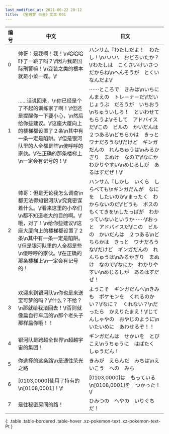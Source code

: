 ```yaml
---
last_modified_at: 2021-06-22 20:12
title: 《宝可梦 白金》文本 091
---
```

| 编号 | 中文 | 日文 |
| ---- | ---- | ---- |
| 0 | 帅哥：是我啊！我！\n哈哈哈吓了一跳了吗？\f因为我是国际刑警嘛！\n变装之类的根本就是小菜一碟。\f | ハンサム『わたしだよ！　わたし！\nハハハ　おどろいたか？\fわたしは　こくさいけいさつ　だからね\nへんそうが　とくい　なんだよ\f |
| 1 | ……话说回来，\n你已经是个了不起的训练家了啊！\f但还是提醒你一下要小心，\n然后给你些建议。\f这座大厦向上的楼梯都设置了２条\n其中有一条一定是陷阱。\f但是银河队里的人全都是些\n傻呼呼的家伙。\f在正确的那条楼梯上\n一定会有记号的！\f | ⋯⋯ところで　きみは\nいちにんまえの　トレ－ナ－だ\fだいじょうぶ　だろうが　いちおう\nちゅういしろ！　といわせてもらうよ\rそして　アドバイスだ\fこの　ビルの　かいだんは　２つある\nどちらかは　きっと　ワナだろうな\fだけど　ギンガだんの　れんちゅうは\nみるかぎり　まぬけ　なので\fなにか　わかりやすい\nめじるしが　あるはずだぜ！\f |
| 2 | 帅哥：但是无论我怎么调查\n都无法得知银河队\r究竟密谋着什么。\f看来这里的小卒们\n都不知道老大的目的啊。\f哦，对了！\n给你些建议\f这座大厦向上的楼梯都设置了２条\n其中有一条一定是陷阱。\f但是银河队里的人全都是些\n傻呼呼的家伙。\f在正确的那条楼梯上\n一定会有记号的！ | ハンサム『しかし　いくら　しらべても\nギンガだんが　なにを　したいのか\rまったく　わからないのだ\fどうも　ボスの　もくてきを\nしたっぱが　わかっていないというか⋯⋯\fおっと　アドバイスだ\fこの　ビルの　かいだんは　２つある\nどちらかは　きっと　ワナだろうな\fだけど　ギンガだんの　れんちゅうは\nみるかぎり　まぬけ　なので\fなにか　わかりやすい\nめじるしが　あるはずだぜ！ |
| 3 | 欢迎来到银河队\n你也是来送宝可梦的吗？\f什么？不给？\n那就给我滚回去！\f否则就像扁自行车店的\n那个老头子那样扁你哦！！ | ようこそ　ギンガだんへ\nきみも　ポケモンを　くれるのかい？\fなに？　くれない？\nだったら　かえりたまえ！\fじてんしゃやの　おやじのように\nいたいめに　あわせるぞ！！ |
| 4 | 银河队是跨越全世界\n超越宇宙的集团！ | ギンガだんは　せかいを　とびこえ\nうちゅうに　はばたく　しゅうだん！ |
| 5 | 你选择的这条路\n是通往荣光之路 | きみが　えらんだ　みちは\nえいこう　への　みち |
| 6 | [0103,0000]使用了持有的\n[0108,0001]！\f | [0103,0000]は　もっている\n[0108,0001]を　つかった！\f |
| 7 | 是往秘密房间的路！ | ひみつの　へやの　いりぐちだ！ |
{: .table .table-bordered .table-hover .xz-pokemon-text .xz-pokemon-text-Pt }